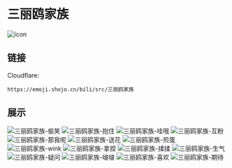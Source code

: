 # 三丽鸥家族
![icon](https://emoji.shojo.cn/bili/src/三丽鸥家族/icon.png)
## 链接
Cloudflare:
```
https://emoji.shojo.cn/bili/src/三丽鸥家族
```
## 展示
![三丽鸥家族-偷笑](https://emoji.shojo.cn/bili/src/三丽鸥家族/三丽鸥家族-偷笑.png)
![三丽鸥家族-抱住](https://emoji.shojo.cn/bili/src/三丽鸥家族/三丽鸥家族-抱住.png)
![三丽鸥家族-哇哦](https://emoji.shojo.cn/bili/src/三丽鸥家族/三丽鸥家族-哇哦.png)
![三丽鸥家族-互粉](https://emoji.shojo.cn/bili/src/三丽鸥家族/三丽鸥家族-互粉.png)
![三丽鸥家族-那我呢](https://emoji.shojo.cn/bili/src/三丽鸥家族/三丽鸥家族-那我呢.png)
![三丽鸥家族-送花](https://emoji.shojo.cn/bili/src/三丽鸥家族/三丽鸥家族-送花.png)
![三丽鸥家族-煎蛋](https://emoji.shojo.cn/bili/src/三丽鸥家族/三丽鸥家族-煎蛋.png)
![三丽鸥家族-wink](https://emoji.shojo.cn/bili/src/三丽鸥家族/三丽鸥家族-wink.png)
![三丽鸥家族-拿捏](https://emoji.shojo.cn/bili/src/三丽鸥家族/三丽鸥家族-拿捏.png)
![三丽鸥家族-揉揉](https://emoji.shojo.cn/bili/src/三丽鸥家族/三丽鸥家族-揉揉.png)
![三丽鸥家族-生气](https://emoji.shojo.cn/bili/src/三丽鸥家族/三丽鸥家族-生气.png)
![三丽鸥家族-疑问](https://emoji.shojo.cn/bili/src/三丽鸥家族/三丽鸥家族-疑问.png)
![三丽鸥家族-啵啵](https://emoji.shojo.cn/bili/src/三丽鸥家族/三丽鸥家族-啵啵.png)
![三丽鸥家族-喜欢](https://emoji.shojo.cn/bili/src/三丽鸥家族/三丽鸥家族-喜欢.png)
![三丽鸥家族-期待](https://emoji.shojo.cn/bili/src/三丽鸥家族/三丽鸥家族-期待.png)
